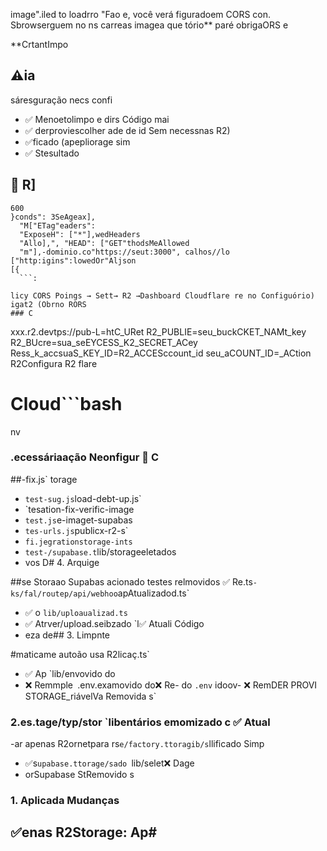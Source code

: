 
 image".iled to loadrro "Fao e, você verá figuradoem CORS con. Sbrowserguem no ns carreas imagea que tório** paré obrigaORS e

**CrtantImpo️ 
## ⚠ia
sáresguração necs confi
- ✅ Menoetolimpo e dirs Código mai
- ✅ derproviescolher ade de id Sem necessnas R2)
- ✅ficado (apepliorage sim
- ✅ Stesultado

## 🎯 R]
```
600
}conds": 3SeAgeax],
  "M["ETag"eaders": 
  "ExposeH": ["*"],wedHeaders
  "Allo],", "HEAD": ["GET"thodsMeAllowed
  "m"],-dominio.co"https://seut:3000", calhos//lo ["http:igins":lowedOr"Aljson
[{
  ```:

licy CORS Poings → Sett→ R2 →Dashboard Cloudflare re no Configuório)
igat2 (Obrno RORS 
### C
```
xxx.r2.devtps://pub-L=htC_URet
R2_PUBLIE=seu_buckCKET_NAMt_key
R2_BUcre=sua_seEYCESS_K2_SECRET_ACey
Ress_k_accsuaS_KEY_ID=R2_ACCESccount_id
seu_aCOUNT_ID=_ACtion
R2Configura R2 flare
# Cloud```bash
nv

### .ecessáriaação Neonfigur 📝 C
##-fix.js`
torage
- `test-sug.js`load-debt-up.js`
- `tesation-fix-verific-image
- `test.js`e-imaget-supabas
- `tes-urls.js`publicx-r2-s`
- `fi.jegrationstorage-ints`
- `test-/supabase.t`lib/storageeletados
- vos D# 4. Arquige

##se Storaao Supabas acionado testes relmovidos ✅ Re.ts`
-ks/fal/routep/api/webhoo `apAtualizadod.ts`
- ✅ o `lib/uploaualizad.ts`
- ✅ Atrver/upload.seibzado `l✅ Atuali Código
- eza de## 3. Limpnte

#maticame autoão usa R2licaç.ts`
- ✅ Ap `lib/envovido do
- ❌ Remmple` `.env.examovido do❌ Re-  do `.env`
idoov- ❌ RemDER
PROVI STORAGE_riávelVa Removida s`

### 2.es.tage/typ/stor `libentários emomizado c ✅ Atual
-ar apenas R2ornetpara rs` e/factory.ttoragib/s `llificado Simp
- ✅s`upabase.ttorage/sado `lib/selet❌ Dage
- orSupabase StRemovido s

### 1.  Aplicada Mudanças

## ✅enas R2Storage: Ap# 